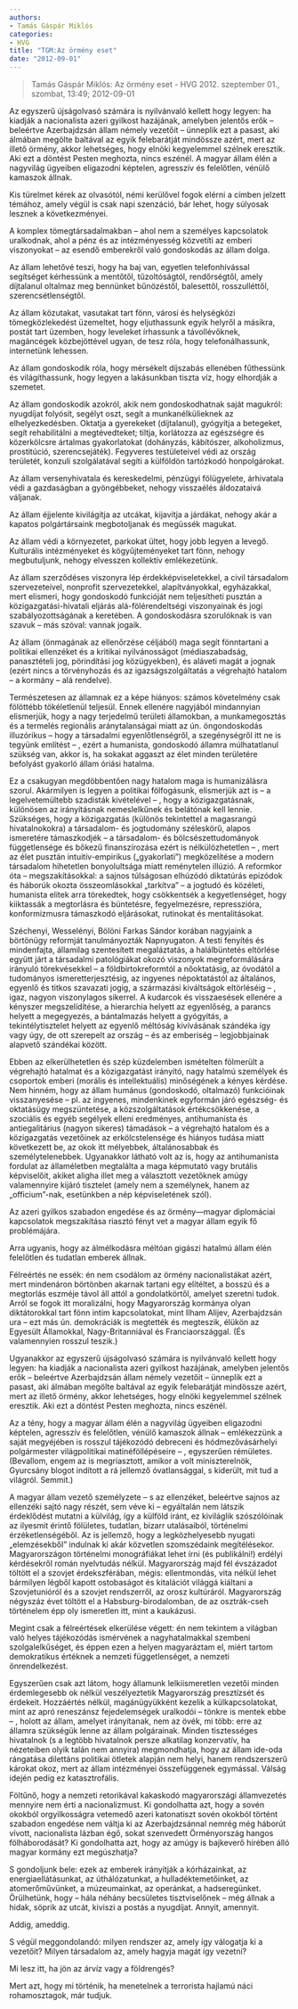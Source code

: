 ```yaml
---
authors: 
- Tamás Gáspár Miklós
categories: 
- HVG
title: "TGM:Az örmény eset"
date: "2012-09-01"
---
```

> Tamás Gáspár Miklós: Az örmény eset - HVG 2012. szeptember 01., szombat, 13:49; 2012-09-01

Az egyszerű újságolvasó számára is nyilvánvaló kellett hogy legyen: ha kiadják a nacionalista azeri gyilkost hazájának, amelyben jelentős erők – beleértve Azerbajdzsán állam némely vezetőit – ünneplik ezt a pasast, aki álmában megölte baltával az egyik felebarátját mindössze azért, mert az illető örmény, akkor lehetséges, hogy elnöki kegyelemmel szélnek eresztik. Aki ezt a döntést Pesten meghozta, nincs eszénél. A magyar állam élén a nagyvilág ügyeiben eligazodni képtelen, agresszív és felelőtlen, vénülő kamaszok állnak.

Kis türelmet kérek az olvasótól, némi kerülővel fogok elérni a címben jelzett témához, amely végül is csak napi szenzáció, bár lehet, hogy súlyosak lesznek a következményei.

A komplex tömegtársadalmakban – ahol nem a személyes kapcsolatok uralkodnak, ahol a pénz és az intézményesség közvetíti az emberi viszonyokat – az esendő emberekről való gondoskodás az állam dolga.

Az állam lehetővé teszi, hogy ha baj van, egyetlen telefonhívással segítséget kérhessünk a mentőtől, tűzoltóságtól, rendőrségtől, amely díjtalanul oltalmaz meg bennünket bűnözéstől, balesettől, rosszulléttől, szerencsétlenségtől.

Az állam közutakat, vasutakat tart fönn, városi és helységközi tömegközlekedést üzemeltet, hogy eljuthassunk egyik helyről a másikra, postát tart üzemben, hogy leveleket írhassunk a távollévőknek, magáncégek közbejöttével ugyan, de tesz róla, hogy telefonálhassunk, internetünk lehessen.

Az állam gondoskodik róla, hogy mérsékelt díjszabás ellenében fűthessünk és világíthassunk, hogy legyen a lakásunkban tiszta víz, hogy elhordják a szemetet.

Az állam gondoskodik azokról, akik nem gondoskodhatnak saját magukról: nyugdíjat folyósít, segélyt oszt, segít a munkanélkülieknek az elhelyezkedésben. Oktatja a gyerekeket (díjtalanul), gyógyítja a betegeket, segít rehabilitálni a megtévedteket; tiltja, korlátozza az egészségre és közerkölcsre ártalmas gyakorlatokat (dohányzás, kábítószer, alkoholizmus, prostitúció, szerencsejáték). Fegyveres testületeivel védi az ország területét, konzuli szolgálatával segíti a külföldön tartózkodó honpolgárokat.

Az állam versenyhivatala és kereskedelmi, pénzügyi fölügyelete, árhivatala védi a gazdaságban a gyöngébbeket, nehogy visszaélés áldozataivá váljanak.

Az állam éjjelente kivilágítja az utcákat, kijavítja a járdákat, nehogy akár a kapatos polgártársaink megbotoljanak és megüssék magukat.

Az állam védi a környezetet, parkokat ültet, hogy jobb legyen a levegő. Kulturális intézményeket és kögyűjteményeket tart fönn, nehogy megbutuljunk, nehogy elvesszen kollektív emlékezetünk.

Az állam szerződéses viszonyra lép érdekképviseletekkel, a civil társadalom szervezeteivel, nonprofit szervezetekkel, alapítványokkal, egyházakkal, mert elismeri, hogy gondoskodó funkcióját nem teljesítheti pusztán a közigazgatási-hivatali eljárás alá-fölérendeltségi viszonyainak és jogi szabályozottságának a keretében. A gondoskodásra szorulóknak is van szavuk – más szóval: vannak jogaik.

Az állam (önmagának az ellenőrzése céljából) maga segít fönntartani a politikai ellenzéket és a kritikai nyilvánosságot (médiaszabadság, panasztételi jog, pörindítási jog közügyekben), és aláveti magát a jognak (ezért nincs a törvényhozás és az igazságszolgáltatás a végrehajtó hatalom – a kormány – alá rendelve).

Természetesen az államnak ez a képe hiányos: számos követelmény csak fölöttébb tökéletlenül teljesül. Ennek ellenére nagyjából mindannyian elismerjük, hogy a nagy terjedelmű területi államokban, a munkamegosztás és a termelés regionális aránytalanságai miatt az ún. öngondoskodás illuzórikus – hogy a társadalmi egyenlőtlenségről, a szegénységről itt ne is tegyünk említést – , ezért a humanista, gondoskodó államra múlhatatlanul szükség van, akkor is, ha sokakat aggaszt az élet minden területére befolyást gyakorló állam óriási hatalma.

Ez a csakugyan megdöbbentően nagy hatalom maga is humanizálásra szorul. Akármilyen is legyen a politikai fölfogásunk, elismerjük azt is – a legelvetemültebb szadisták kivételével – , hogy a közigazgatásnak, különösen az irányításnak nemeslelkűnek és belátónak kell lennie. Szükséges, hogy a közigazgatás (különös tekintettel a magasrangú hivatalnokokra) a társadalom- és jogtudomány széleskörű, alapos ismeretére támaszkodjék – a társadalom- és bölcsészettudományok függetlensége és bőkezű finanszírozása ezért is nélkülözhetetlen – , mert az élet pusztán intuitív-empirikus („gyakorlati”) megközelítése a modern társadalom hihetetlen bonyolultsága miatt reménytelen illúzió. A reformkor óta – megszakításokkal: a sajnos túlságosan elhúzódó diktatúrás epizódok és háborúk okozta összeomlásokkal „tarkítva” – a jogtudó és közéleti, humanista elitek arra törekedtek, hogy csökkentsék a kegyetlenséget, hogy kiiktassák a megtorlásra és büntetésre, fegyelmezésre, represszióra, konformizmusra támaszkodó eljárásokat, rutinokat és mentalitásokat.

Széchenyi, Wesselényi, Bölöni Farkas Sándor korában nagyjaink a börtönügy reformját tanulmányozták Napnyugaton. A testi fenyítés és mindenfajta, államilag szentesített megaláztatás, a halálbüntetés eltörlése együtt járt a társadalmi patológiákat okozó viszonyok megreformálására irányuló törekvésekkel – a földbirtokreformtól a nőoktatásig, az óvodától a tudományos ismeretterjesztésig, az ingyenes népoktatástól az általános, egyenlő és titkos szavazati jogig, a származási kiváltságok eltörléséig – , igaz, nagyon viszonylagos sikerrel. A kudarcok és visszaesések ellenére a kényszer megszelídítése, a hierarchia helyett az egyenlőség, a parancs helyett a megegyezés, a bántalmazás helyett a gyógyítás, a tekintélytisztelet helyett az egyenlő méltóság kivívásának szándéka így vagy úgy, de ott szerepelt az ország – és az emberiség – legjobbjainak alapvető szándékai között.

Ebben az elkerülhetetlen és szép küzdelemben ismételten fölmerült a végrehajtó hatalmat és a közigazgatást irányító, nagy hatalmú személyek és csoportok emberi (morális és intellektuális) minőségének a kényes kérdése. Nem hinném, hogy az állam humánus (gondoskodó, oltalmazó) funkcióinak visszanyesése – pl. az ingyenes, mindenkinek egyformán járó egészség- és oktatásügy megszüntetése, a közszolgáltatások értékcsökkenése, a szociális és egyéb segélyek elleni eredményes, antihumanista és antiegalitárius (nagyon sikeres) támadások – a végrehajtó hatalom és a közigazgatás vezetőinek az erkölcstelensége és hiányos tudása miatt következett be, az okok itt mélyebbek, általánosabbak és személytelenebbek. Ugyanakkor látható volt az is, hogy az antihumanista fordulat az államéletben megtalálta a maga képmutató vagy brutális képviselőit, akiket aligha illet meg a választott vezetőknek amúgy valamennyire kijáró tisztelet (amely nem a személynek, hanem az „officium”-nak, esetünkben a nép képviseletének szól).

Az azeri gyilkos szabadon engedése és az örmény—magyar diplomáciai kapcsolatok megszakítása riasztó fényt vet a magyar állam egyik fő problémájára.

Arra ugyanis, hogy az álmélkodásra méltóan gigászi hatalmú állam élén felelőtlen és tudatlan emberek állnak.

Félreértés ne essék: én nem csodálom az örmény nacionalistákat azért, mert mindenáron börtönben akarnak tartani egy elítéltet, a bosszú és a megtorlás eszméje távol áll attól a gondolatkörtől, amelyet szeretni tudok. Arról se fogok itt moralizálni, hogy Magyarország kormánya olyan diktátorokkal tart fönn intim kapcsolatokat, mint Ilham Alijev, Azerbajdzsán ura – ezt más ún. demokráciák is megtették és megteszik, élükön az Egyesült Államokkal, Nagy-Britanniával és Franciaországgal. (És valamennyien rosszul teszik.)

Ugyanakkor az egyszerű újságolvasó számára is nyilvánvaló kellett hogy legyen: ha kiadják a nacionalista azeri gyilkost hazájának, amelyben jelentős erők – beleértve Azerbajdzsán állam némely vezetőit – ünneplik ezt a pasast, aki álmában megölte baltával az egyik felebarátját mindössze azért, mert az illető örmény, akkor lehetséges, hogy elnöki kegyelemmel szélnek eresztik. Aki ezt a döntést Pesten meghozta, nincs eszénél.

Az a tény, hogy a magyar állam élén a nagyvilág ügyeiben eligazodni képtelen, agresszív és felelőtlen, vénülő kamaszok állnak – emlékezzünk a saját megyéjében is rosszul tájékozódó debreceni és hódmezővásárhelyi polgármester világpolitikai matinéföllépéseire – , egyszerűen rémületes. (Bevallom, engem az is megriasztott, amikor a volt miniszterelnök, Gyurcsány blogot indított a rá jellemző óvatlansággal, s kiderült, mit tud a világról. Semmit.)

A magyar állam vezető személyzete – s az ellenzéket, beleértve sajnos az ellenzéki sajtó nagy részét, sem véve ki – egyáltalán nem látszik érdeklődést mutatni a külvilág, így a külföld iránt, ez kiviláglik szószólóinak az ilyesmit érintő fölületes, tudatlan, bizarr utalásaiból, történelmi érzéketlenségéből. Az is jellemző, hogy a legközhelyesebb nyugati „elemzésekből” indulnak ki akár közvetlen szomszédaink megítélésekor. Magyarországon történelmi monográfiákat lehet írni (és publikálni!) erdélyi kérdésekről román nyelvtudás nélkül. Magyarország majd fél évszázadot töltött el a szovjet érdekszférában, mégis: ellentmondás, vita nélkül lehet bármilyen légből kapott ostobaságot és kitalációt világgá kiáltani a Szovjetunióról és a szovjet rendszerről, az orosz kultúráról. Magyarország négyszáz évet töltött el a Habsburg-birodalomban, de az osztrák-cseh történelem épp oly ismeretlen itt, mint a kaukázusi.

Megint csak a félreértések elkerülése végett: én nem tekintem a világban való helyes tájékozódás ismérvének a nagyhatalmakkal szembeni szolgalelkűséget, és éppen ezen a helyen magyaráztam el, miért tartom demokratikus értéknek a nemzeti függetlenséget, a nemzeti önrendelkezést.

Egyszerűen csak azt látom, hogy államunk lelkiismeretlen vezetői minden érdemlegesebb ok nélkül veszélyeztetik Magyarország presztízsét és érdekeit. Hozzáértés nélkül, magánügyükként kezelik a külkapcsolatokat, mint az apró reneszánsz fejedelemségek uralkodói – tönkre is mentek ebbe – , holott az állam, amelyet irányítanak, nem az övék, mi több: erre az államra szükségük lenne az állam polgárainak. Minden tisztességes hivatalnok (s a legtöbb hivatalnok persze alkatilag konzervatív, ha nézeteiben olyik talán nem annyira) megmondhatja, hogy az állam ide-oda rángatása dilettáns politikai ötletek alapján nem helyi, hanem rendszerszerű károkat okoz, mert az állam intézményei összefüggenek egymással. Válság idején pedig ez katasztrofális.

Föltűnő, hogy a nemzeti retorikával kakaskodó magyarországi államvezetés mennyire nem érti a nacionalizmust. Ki gondolhatta azt, hogy a sovén okokból orgyilkosságra vetemedő azeri katonatiszt sovén okokból történt szabadon engedése nem váltja ki az Azerbajdzsánnal nemrég még háborút vívott, nacionalista lázban égő, sokat szenvedett Örményország hangos fölháborodását? Ki gondolhatta azt, hogy az amúgy is bajkeverő hírében álló magyar kormány ezt megúszhatja?

S gondoljunk bele: ezek az emberek irányítják a kórházainkat, az energiaellátásunkat, az úthálózatunkat, a hulladéktemetőinket, az atomerőművünket, a múzeumainkat, az operánkat, a hadseregünket. Örülhetünk, hogy – hála néhány becsületes tisztviselőnek – még állnak a hidak, söprik az utcát, kiviszi a postás a nyugdíjat. Annyit, amennyit.

Addig, ameddig.

S végül meggondolandó: milyen rendszer az, amely így válogatja ki a vezetőit? Milyen társadalom az, amely hagyja magát így vezetni?

Mi lesz itt, ha jön az árvíz vagy a földrengés?

Mert azt, hogy mi történik, ha menetelnek a terrorista hajlamú náci rohamosztagok, már tudjuk.
